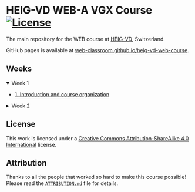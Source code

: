 # HEIG-VD WEB-A VGX Course [![License](https://img.shields.io/github/license/web-classroom/heig-vd-web-course)](./LICENSE.md)

The main repository for the WEB course at [HEIG-VD](https://heig-vd.ch),
Switzerland.

GitHub pages is available at
[web-classroom.github.io/heig-vd-web-course](https://web-classroom.github.io/heig-vd-web-course).

## Weeks

<details open>
<summary>Week 1</summary>

- [1. Introduction and course organization](./docs/01-introduction-and-course-organization/README.md)

</details>
<details>
<summary>Week 2</summary>

- [Nothing yet](https://www.youtube.com/watch?v=dQw4w9WgXcQ)

</details>

## License

This work is licensed under a
[Creative Commons Attribution-ShareAlike 4.0 International](./LICENSE.md)
license.

## Attribution

Thanks to all the people that worked so hard to make this course possible!
Please read the [`ATTRIBUTION.md`](./ATTRIBUTION.md) file for details.
